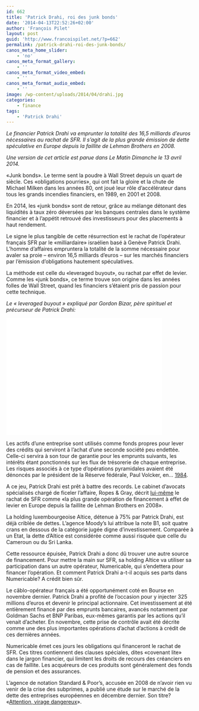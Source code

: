 ```yaml
---
id: 662
title: 'Patrick Drahi, roi des junk bonds'
date: '2014-04-13T22:52:26+02:00'
author: 'François Pilet'
layout: post
guid: 'http://www.francoispilet.net/?p=662'
permalink: /patrick-drahi-roi-des-junk-bonds/
canos_meta_home_slider:
    - 'no'
canos_meta_format_gallery:
    - ''
canos_meta_format_video_embed:
    - ''
canos_meta_format_audio_embed:
    - ''
image: /wp-content/uploads/2014/04/drahi.jpg
categories:
    - finance
tags:
    - 'Patrick Drahi'
---
```


*Le financier Patrick Drahi va emprunter la totalité des 16,5 milliards d’euros nécessaires au rachat de SFR. Il s’agit de la plus grande émission de dette spéculative en Europe depuis la faillite de Lehman Brothers en 2008.*

*Une version de cet article est parue dans Le Matin Dimanche le 13 avril 2014.*

«Junk bonds». Le terme sent la poudre à Wall Street depuis un quart de siècle. Ces «obligations pourries», qui ont fait la gloire et la chute de Michael Milken dans les années 80, ont joué leur rôle d’accélérateur dans tous les grands incendies financiers, en 1989, en 2001 et 2008.

En 2014, les «junk bonds» sont de retour, grâce au mélange détonant des liquidités à taux zéro déversées par les banques centrales dans le système financier et à l’appétit retrouvé des investisseurs pour des placements à haut rendement.

Le signe le plus tangible de cette résurrection est le rachat de l’opérateur français SFR par le «milliardaire» israélien basé à Genève Patrick Drahi. L’homme d’affaires empruntera la totalité de la somme nécessaire pour avaler sa proie – environ 16,5 milliards d’euros – sur les marchés financiers par l’émission d’obligations hautement spéculatives.

La méthode est celle du «leveraged buyout», ou rachat par effet de levier. Comme les «junk bonds», ce terme trouve son origine dans les années folles de Wall Street, quand les financiers s’étaient pris de passion pour cette technique.

*Le « leveraged buyout » expliqué par Gordon Bizar, père spirituel et précurseur de Patrick Drahi:*

<iframe allowfullscreen="allowfullscreen" frameborder="0" height="315" loading="lazy" src="//www.youtube.com/embed/GLxALN4rLoM" width="420"></iframe>

Les actifs d’une entreprise sont utilisés comme fonds propres pour lever des crédits qui serviront à l’achat d’une seconde société peu endettée. Celle-ci servira à son tour de garantie pour les emprunts suivants, les intérêts étant ponctionnés sur les flux de trésorerie de chaque entreprise. Les risques associés à ce type d’opérations pyramidales avaient été dénoncés par le président de la Réserve fédérale, Paul Volcker, en… [1984](http://www.euromoney.com/Article/1451496/Leveraged-buyouts-The-LBO-craze-flourishes-amid-warnings-of-disaster.html).

A ce jeu, Patrick Drahi est prêt à battre des records. Le cabinet d’avocats spécialisés chargé de ficeler l’affaire, Ropes &amp; Gray, décrit [lui-même](http://www.ropesgray.com/news-and-insights/news/2014/April/Ropes-Gray-Represents-Altice-SA.aspx) le rachat de SFR comme «la plus grande opération de financement à effet de levier en Europe depuis la faillite de Lehman Brothers en 2008».

La holding luxembourgeoise Altice, détenue à 75% par Patrick Drahi, est déjà criblée de dettes. L’agence Moody’s lui attribue la note B1, soit quatre crans en dessous de la catégorie jugée digne d’investissement. Comparée à un Etat, la dette d’Altice est considérée comme aussi risquée que celle du Cameroun ou du Sri Lanka.

Cette ressource épuisée, Patrick Drahi a donc dû trouver une autre source de financement. Pour mettre la main sur SFR, sa holding Altice va utiliser sa participation dans un autre opérateur, Numericable, qui s’endettera pour financer l’opération. Et comment Patrick Drahi a-t-il acquis ses parts dans Numericable? A crédit bien sûr.

Le câblo-opérateur français a été opportunément coté en Bourse en novembre dernier. Patrick Drahi a profité de l’occasion pour y injecter 325 millions d’euros et devenir le principal actionnaire. Cet investissement at été entièrement financé par des emprunts bancaires, avancés notamment par Goldman Sachs et BNP Paribas, eux-mêmes garantis par les actions qu’il venait d’acheter. En novembre, cette prise de contrôle avait été décrite comme une des plus importantes opérations d’achat d’actions à crédit de ces dernières années.

Numericable émet ces jours les obligations qui financeront le rachat de SFR. Ces titres contiennent des clauses spéciales, dites «covenant lite» dans le jargon financier, qui limitent les droits de recours des créanciers en cas de faillite. Les acquéreurs de ces produits sont généralement des fonds de pension et des assurances.

L’agence de notation Standard &amp; Poor’s, accusée en 2008 de n’avoir rien vu venir de la crise des subprimes, a publié une étude sur le marché de la dette des entreprises européennes en décembre dernier. Son titre? «[Attention, virage dangereux](http://www.standardandpoors.com/spf/upload/Ratings_EMEA/EuropeanCorporateCreditOutlook2014-ProceedwithCaution.pdf)».